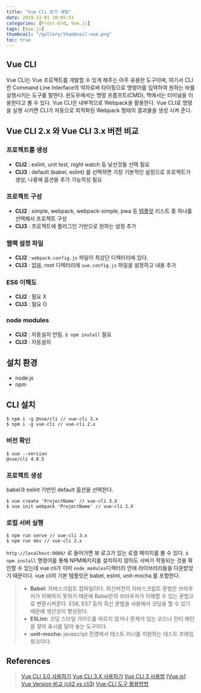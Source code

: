 ```yaml
---
title: "Vue Cli 초기 세팅"
date: 2019-11-01 10:05:51
categories: [Front-End, Vue.js]
tags: [Vue.js]
thumbnail: "/gallery/thumbnail-vue.png"
toc: true
---
```


## Vue CLI
Vue CLI는 Vue 프로젝트를 개발할 수 있게 해주는 아주 유용한 도구이며, 여기서 CLI란 Command Line Interface의 약자로써 타이핑으로 명령어를 입력하여 원하는 바를 실행시키는 도구를 말한다. 윈도우에서는 명령 프롬프트(CMD), 맥에서는 터미널을 이용한다고 볼 수 있다. Vue CLI은 내부적으로 Webpack을 활용한다. Vue CLI로 명령을 실행 시키면 CLI가 자동으로 최적화된 Webpack 형태의 결과물을 생성 시켜 준다.

<!-- more -->

## Vue CLI 2.x 와 Vue CLI 3.x 버전 비교

### 프로젝트를 생성

* **CLI2** : eslint, unit test, night watch 등 낯선것들 선택 필요
* **CLI3** : default (babel, eslint) 를 선택하면 가장 기본적인 설정으로 프로젝트가 생성, 나중에 옵션을 추가 가능작성 필요 

### 프로젝트 구성

* **CLI2** : simple, webpack, webpack-simple, pwa 등 [템플릿](https://github.com/vuejs-templates/webpack-simple/tree/master/template) 리스트 중 하나를 선택해서 프로젝트 구성
* **CLI3** : 프로젝트에 플러그인 기반으로 원하는 설정 추가

### 웹팩 설정 파일

* **CLI2** : `webpack.config.js` 파일이 최상단 디렉터리에 있다.
* **CLI3** : 없음, root 디렉터리에 `vue.config.js` 파일을 설정하고 내용 추가

### ES6 이해도

* **CLI2** : 필요 X
* **CLI3** : 필요 O

### node modules

* **CLI2** : 자동설치 안됨. `$ npm install` 필요
* **CLI3** : 자동설치

## 설치 환경
* node.js
* npm

## CLI 설치
```
$ npm i -g @vue/cli // vue-cli 3.x
$ npm i -g vue-cli // vue-cli 2.x
```

### 버전 확인
```
$ vue --version
@vue/cli 4.0.5
```

### 프로젝트 생성
babel과 eslint 기반인 default 옵션을 선택한다.
```
$ vue create 'ProjectName' // vue-cli 3.X
$ vue init webpack 'ProjectName' // vue-cli 2.X
```

### 로컬 서버 실행
```
$ npm run serve // vue-cli 3.x
$ npm run dev // vue-cli 2.x
```

`http://localhost:8080/` 로 들어가면 뷰 로고가 있는 로컬 페이지를 볼 수 있다. 
`$ npm install` 명령어를 통해 NPM패키지를 설치하지 않아도 서버가 작동되는 것을 확인할 수 있는데 vue cli가 이미 `node_modules`디렉터리 안에 라이브러리들을 다운받았기 때문이다. vue cli의 기본 템플릿은 babel, eslint, unit-mocha 를 포함한다.

> * **Babel:** 자바스크립트 컴파일러다. 최신버전의 자바스크립트 문법은 브라우저가 이해하지 못하기 때문에 Babel은이 브라우저가 이해할 수 있는 문법으로 변환시켜준다. ES6, ES7 등의 최신 문법을 사용해서 코딩을 할 수 있기 때문에 생산성이 향상된다.  
> * **ESLint:** 코딩 스타일 가이드를 따르지 않거나 문제가 있는 코드나 안티 패턴을 찾아 표시를 달아 놓는 도구이다.  
> * **unit-mocha:** javascript 진영에서 테스트 러너를 지원하는 테스트 프레임워크이다.

## References
> [Vue CLI 3.0 사용하기](https://vuejs.kr/vue/vue-cli/2018/01/27/vue-cli-3)
> [Vue CLI 3.X 사용하기](https://velog.io/@skyepodium/Vue-CLI-3.X-사용하기)
> [Vue CLI 3 사용법](https://www.daleseo.com/vue-cli3)
> [[Vue.js] Vue Version 비교 (cli2 vs cli3)](https://soraji.github.io/front/2019/11/04/VueVersion)
> [Vue-CLI 도구 활용방법](https://ux.stories.pe.kr/136)
